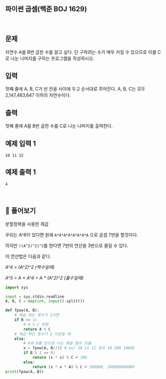 ## 파이썬 곱셈(백준 BOJ 1629)

<br>

## 문제

자연수 A를 B번 곱한 수를 알고 싶다. 단 구하려는 수가 매우 커질 수 있으므로 이를 C로 나눈 나머지를 구하는 프로그램을 작성하시오.

## 입력

첫째 줄에 A, B, C가 빈 칸을 사이에 두고 순서대로 주어진다. A, B, C는 모두 2,147,483,647 이하의 자연수이다.

## 출력

첫째 줄에 A를 B번 곱한 수를 C로 나눈 나머지를 출력한다.

## 예제 입력 1 

```
10 11 12
```

## 예제 출력 1 

```
4
```

<br>

## 📝 풀어보기

분할정복을 사용한 제곱

우리는 A^8이 있다면 원래 `A*A*A*A*A*A*A*A` 으로 곱셉 7번을 할것이다.

하지만 `((A^2)^2)^2`를 한다면 7번의 연산을 3번으로 줄일 수 있다.

이 연산법은 다음과 같다.

*A^4 = (A^2)^2 (짝수일때)*

*A^5 = A \* A^4 = A \* (A^2)^2 (홀수일때)*

``` python
import sys

input = sys.stdin.readline
A, B, C = map(int, input().split())

def fpow(A, B):
    # 제곱 하는 횟수가 1이면
    if B == 1:
        # A % C 반환
        return A % C
    # 제곱 하는 횟수가 1 이상일 때
    else:
        # A와 B를 반으로 나눈 몪을 함수 호출
        x = fpow(A, B//2) # ex) 10 11 12 경우 10 100 10000
        if B % 2 == 0:
            return (x * x) % C # 100
        else:
            return (x * x * A) % C # 100000, 100000000000
print(fpow(A, B))
```
